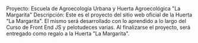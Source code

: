 Proyecto: Escuela de Agroecología Urbana y Huerta Agroecológica "La Margarita"
Descripción: Este es el proyecto del sitio web oficial de la Huerta "La Margarita".
El mismo será desarrollado con lo aprendido a lo largo del Curso de Front End JS y pelotudeces varias.
Al finalizarse el proyecto, será entregado como regalo a la Huerta "La Margarita".

